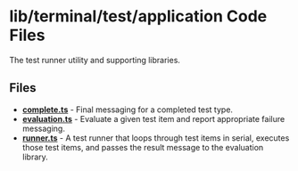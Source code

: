 # lib/terminal/test/application Code Files
The test runner utility and supporting libraries.

## Files
<!-- Do not edit below this line.  Contents dynamically populated. -->

* **[complete.ts](complete.ts)**     - Final messaging for a completed test type.
* **[evaluation.ts](evaluation.ts)** - Evaluate a given test item and report appropriate failure messaging.
* **[runner.ts](runner.ts)**         - A test runner that loops through test items in serial, executes those test items, and passes the result message to the evaluation library.